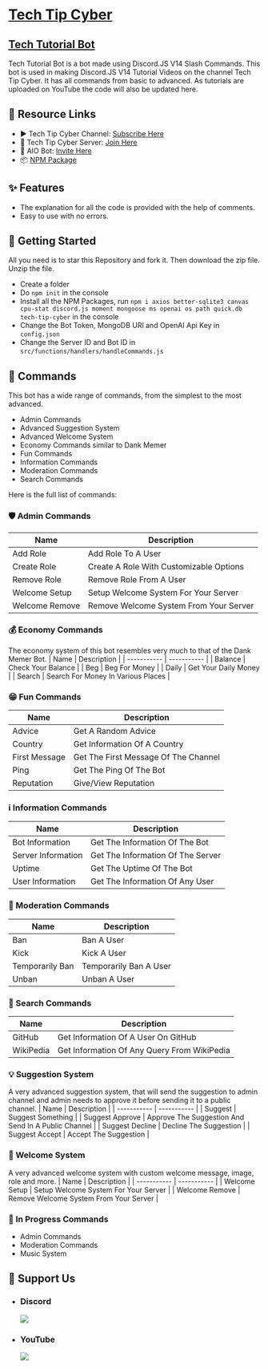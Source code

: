 # [Tech Tip Cyber](https://youtube.com/techtipcyber)
## [Tech Tutorial Bot](https://www.youtube.com/playlist?list=PLiK2FVO_yE7q0lYlmhFemXmTSlz-8mcDC)

Tech Tutorial Bot is a bot made using Discord.JS V14 Slash Commands. This bot is used in making Discord.JS V14 Tutorial Videos on the channel Tech Tip Cyber. It has all commands from basic to advanced. As tutorials are uploaded on YouTube the code will also be updated here.

## 🔗 Resource Links
- ▶️ Tech Tip Cyber Channel: [Subscribe Here](https://www.youtube.com/techtipcyber)
- 🤝 Tech Tip Cyber Server: [Join Here](https://discord.gg/2FMvpaUcWh)
- 🤖 AIO Bot: [Invite Here](https://discord.com/api/oauth2/authorize?client_id=787068394372988969&permissions=8&scope=bot%20applications.commands)
- 📦 [NPM Package](https://www.npmjs.com/package/tech-tip-cyber)

## ✨ Features
- The explanation for all the code is provided with the help of comments.
- Easy to use with no errors.

## 🚀 Getting Started
All you need is to star this Repository and fork it. Then download the zip file. Unzip the file.
- Create a folder
- Do `npm init` in the console
- Install all the NPM Packages, run `npm i axios better-sqlite3 canvas cpu-stat discord.js moment mongoose ms openai os path quick.db tech-tip-cyber` in the console
- Change the Bot Token, MongoDB URl and OpenAI Api Key in `config.json`
- Change the Server ID and Bot ID in `src/functions/handlers/handleCommands.js`

## 🤖 Commands
This bot has a wide range of commands, from the simplest to the most advanced.
- Admin Commands
- Advanced Suggestion System
- Advanced Welcome System
- Economy Commands similar to Dank Memer
- Fun Commands
- Information Commands
- Moderation  Commands
- Search Commands

Here is the full list of commands:
### 🛡️ Admin Commands
| Name | Description |
| ----------- | ----------- |
| Add Role | Add Role To A User |
| Create Role | Create A Role With Customizable Options |
| Remove Role | Remove Role From A User |
| Welcome Setup | Setup Welcome System For Your Server |
| Welcome Remove | Remove Welcome System From Your Server |

### 💰 Economy Commands
The economy system of this bot resembles very much to that of the Dank Memer Bot.
| Name | Description |
| ----------- | ----------- |
| Balance | Check Your Balance |
| Beg | Beg For Money |
| Daily | Get Your Daily Money |
| Search | Search For Money In Various Places |

### 😁 Fun Commands
| Name | Description |
| ----------- | ----------- |
| Advice | Get A Random Advice |
| Country | Get Information Of A Country |
| First Message | Get The First Message Of The Channel |
| Ping | Get The Ping Of The Bot |
| Reputation | Give/View Reputation |

### ℹ️ Information Commands
| Name | Description |
| ----------- | ----------- |
| Bot Information | Get The Information Of The Bot |
| Server Information | Get The Information Of The Server |
| Uptime | Get The Uptime Of The Bot |
| User Information | Get The Information Of Any User |

### 🛑️ Moderation Commands
| Name | Description |
| ----------- | ----------- |
| Ban | Ban A User |
| Kick | Kick A User |
| Temporarily Ban | Temporarily Ban A User |
| Unban | Unban A User |

### 🔎️ Search Commands
| Name | Description |
| ----------- | ----------- |
| GitHub | Get Information Of A User On GitHub |
| WikiPedia | Get Information Of Any Query From WikiPedia |

### 💡️ Suggestion System
A very advanced suggestion system, that will send the suggestion to admin channel and admin needs to approve it before sending it to a public channel.
| Name | Description |
| ----------- | ----------- |
| Suggest | Suggest Something |
| Suggest Approve | Approve The Suggestion And Send In A Public Channel |
| Suggest Decline | Decline The Suggestion |
| Suggest Accept | Accept The Suggestion |

### 👋 Welcome System
A very advanced welcome system with custom welcome message, image, role and more.
| Name | Description |
| ----------- | ----------- |
| Welcome Setup | Setup Welcome System For Your Server |
| Welcome Remove | Remove Welcome System From Your Server |

### 🚧 In Progress Commands
- Admin Commands
- Moderation Commands
- Music System

## 🤝 Support Us
- ### Discord
    <a href="https://discord.gg/2FMvpaUcWh" target="_blank">
      <img src="https://discord.com/api/guilds/787061623696523304/widget.png?style=banner4">
    </a>
- ### YouTube
     <a href="https://www.youtube.com/techtipcyber" target="_blank">
          <img src="https://i.imgur.com/iF118Xb.png">
    </a>
